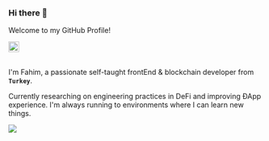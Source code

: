 ### Hi there 👋

Welcome to my GitHub Profile!

<a href="https://twitter.com/fahimaltinordu">
  <img  alt="fahim | Twitter" width="21px" src="https://raw.githubusercontent.com/anuraghazra/anuraghazra/master/assets/twitter.svg" />
</a>

<br />
<br />

I'm Fahim, a passionate self-taught frontEnd & blockchain developer from **`Turkey`**.

Currently researching on engineering practices in DeFi and improving ÐApp experience. I'm always running to environments where I can learn new things.


<a href="#">
  <img align="center" src="https://github-readme-stats.vercel.app/api/top-langs/?username=fahimaltinordu&layout=compact" />
</a>

